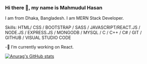 ### Hi there 👋, my name is Mahmudul Hasan


I am  from Dhaka, Bangladesh. I am MERN Stack Developer.


Skills: HTML/ CSS / BOOTSTRAP / SASS / JAVASCRIPT/REACT.JS / NODE.JS / EXPRESS.JS / MONGODB  / MYSQL / C / C++ / C# / GIT / GITHUB / VISUAL STUDIO CODE

-🔭 I’m currently working on React.





[![Anurag's GitHub stats](https://github-readme-stats.vercel.app/api?username=Mahmudul-jpg)](https://github.com/anuraghazra/github-readme-stats)


